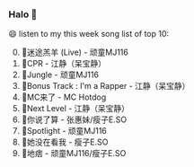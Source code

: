 

### Halo 👋

😄 listen to my this week song list of top 10:

0. 🌈迷途羔羊 (Live) - 顽童MJ116
1. 🌈CPR - 江静（呆宝静）
2. 🌈Jungle - 顽童MJ116
3. 🌈Bonus Track : I'm a Rapper - 江静（呆宝静）
4. 🌈MC来了 - MC Hotdog
5. 🌈Next Level - 江静（呆宝静）
6. 🌈你说了算 - 张惠妹/瘦子E.SO
7. 🌈Spotlight - 顽童MJ116
8. 🌈她没在看我 - 瘦子E.SO
9. 🌈地痞 - 顽童MJ116/瘦子E.SO

